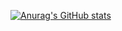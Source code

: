 [![Anurag's GitHub stats](https://github-readme-stats.vercel.app/api?username=adhishrayas)](https://github.com/anuraghazra/github-readme-stats)
